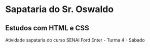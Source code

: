 # Sapataria do Sr. Oswaldo
## Estudos com HTML e CSS

Atividade sapataria do curso SENAI Ford Enter - Turma 4 - Sábado
